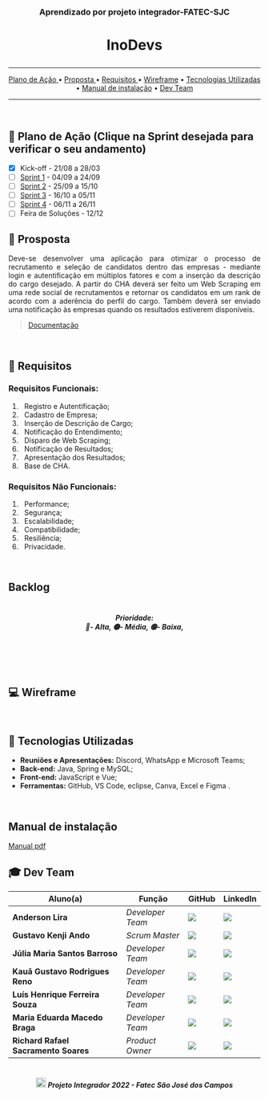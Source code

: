 ### <p align="center">Aprendizado por projeto integrador-FATEC-SJC </center>

# <p align="center"> InoDevs </center> 
<hr>

<p align="center">
  <a href ="#calendar-plano-de-ação-clique-na-sprint-desejada-para-verificar-o-seu-andamento"> Plano de Ação </a>  • 
  <a href ="#dart-prosposta">  Proposta </a>  • 
  <a href ="#pushpin-requisitos"> Requisitos </a>  • 
  <a href ="#computer-wireframe"> Wireframe</a>  • 
  <a href ="#rocket-tecnologias-utilizadas">  Tecnologias Utilizadas </a>  • 
   <a href ="#manual-de-instalação"> Manual de instalação</a> • 
  <a href ="#mortar_board-dev-team"> Dev Team </a> 

</p>
<hr>
<br>

## :calendar: Plano de Ação (Clique na Sprint desejada para verificar o seu andamento) 

* [x] Kick-off - 21/08 a 28/03 
* [ ] [Sprint 1](https://github.com/NewInoDevs/NewInoDevs/blob/1º-Sprint/README.md) - 04/09 a 24/09 
* [ ] [Sprint 2](https://github.com/NewInoDevs/NewInoDevs/blob/2ºSprint/README.md) - 25/09 a 15/10 
* [ ] [Sprint 3](https://github.com/NewInoDevs/NewInoDevs/tree/3ºSprint) - 16/10 a 05/11 
* [ ] [Sprint 4](https://github.com/NewInoDevs/NewInoDevs/tree/3ºSprint) - 06/11 a 26/11 
* [ ] Feira de Soluções - 12/12 

## :dart: Prosposta

<p align='justify'> Deve-se desenvolver uma aplicação para otimizar o processo de recrutamento e seleção de candidatos dentro das empresas - mediante login e autentificação em múltiplos fatores e com a inserção da descrição do cargo desejado. A partir do CHA deverá ser feito um Web Scraping em uma rede social de recrutamentos e retornar os candidatos em um rank de acordo com a aderência do perfil do cargo. Também deverá ser enviado uma notificação às empresas quando os resultados estiverem disponíveis.


> [Documentação](https://github.com/NewInoDevs/NewInoDevs/blob/3ºSprint/Documentação/doc3.pdf)
<br>

## :pushpin: Requisitos

### Requisitos Funcionais:
1. &nbsp; Registro e Autentificação; 
2. &nbsp; Cadastro de Empresa;
3. &nbsp; Inserção de Descrição de Cargo;
4. &nbsp; Notificação do Entendimento;
5. &nbsp; Disparo de Web Scraping;
6. &nbsp; Notificação de Resultados;
7. &nbsp; Apresentação dos Resultados;
8. &nbsp; Base de CHA. <br>


### Requisitos Não Funcionais:
1. &nbsp; Performance;
2. &nbsp; Segurança;
3. &nbsp; Escalabilidade;
4. &nbsp; Compatibilidade;
5. &nbsp; Resiliência;
6. &nbsp; Privacidade.
<br>
 


## Backlog

<h1 align="center">
<!-- <img src = "https://github.com/NewInoDevs/NewInoDevs/blob/3ºSprint/Artefatos/Backlog3.png" width="80%"> -->
</h1>

<h5 align="center">Prioridade:<br>
🔴- Alta,
🟡- Média,
🟢- Baixa,
<br></h5>

<h1 align="center">
<!-- <img src = "https://github.com/NewInoDevs/NewInoDevs/blob/3ºSprint/Artefatos/TimeLine.png" width="80%"> -->
</h1>
<br>

<br>

## :computer: Wireframe

<!-- Acesse o link para visualizar:
> * [No Figma.](https://www.figma.com/file/J7tcAZx38a8CymG7RXSG7J/Untitled?node-id=0%3A1)
> * [Imagens na documentação.](https://github.com/NewInoDevs/NewInoDevs/blob/3ºSprint/Documentação/doc3.pdf) -->
  
  <br>
     
## :rocket: Tecnologias Utilizadas

* **Reuniões e Apresentações:** Discord, WhatsApp e Microsoft Teams;
* **Back-end:** Java, Spring e MySQL;
* **Front-end:**  JavaScript e Vue;
* **Ferramentas:** GitHub, VS Code, eclipse, Canva, Excel e Figma .
<br>
  
<!--## :gear: Execução 
<h1 align="center"><img src = " " width="100%" height="580px"></h1>
<br>-->

 ## Manual de instalação

[Manual pdf](https://github.com/NewInoDevs/NewInoDevs/blob/3ºSprint/Manual-Instalacao.pdf)
<br>


## :mortar_board: Dev Team

| Aluno(a)         | Função           | GitHub                                                         | LinkedIn                                              |
| ---------------- | ---------------- | -------------------------------------------------------------- | ----------------------------------------------------- |
|__Anderson Lira__  | *Developer Team* | [![](https://bit.ly/3f9Xo0P)](https://github.com/alira1984)  | [![](https://bit.ly/2P1ZogM)](https://www.linkedin.com/in/anderson-lira-ads) |
|__Gustavo Kenji Ando__  | *Scrum Master* | [![](https://bit.ly/3f9Xo0P)](https://github.com/GustavoAndo)  | [![](https://bit.ly/2P1ZogM)](https://www.linkedin.com/in/gustavo-ando-054414209/) |
|__Júlia Maria Santos Barroso__  | *Developer Team* | [![](https://bit.ly/3f9Xo0P)](https://github.com/jumajubs)  | [![](https://bit.ly/2P1ZogM)](https://www.linkedin.com/in/j%C3%BAlia-maria-santos-850739188/) |
|__Kauã Gustavo Rodrigues Reno__  |  *Developer Team* | [![](https://bit.ly/3f9Xo0P)](https://github.com/Kaua-Reno)  | [![](https://bit.ly/2P1ZogM)](https://www.linkedin.com/in/kau%C3%A3-gustavo-r-reno-6a3142205/) |
|__Luís Henrique Ferreira Souza__  | *Developer Team*  | [![](https://bit.ly/3f9Xo0P)](https://github.com/Luisttine)  | [![](https://bit.ly/2P1ZogM)](https://www.linkedin.com/in/lu%C3%ADs-souza/) |
|__Maria Eduarda Macedo Braga__  | *Developer Team* | [![](https://bit.ly/3f9Xo0P)](https://github.com/madu-braga)  | [![](https://bit.ly/2P1ZogM)](https://www.linkedin.com/in/maria-eduarda-macedo-braga-4663bb208/) |
|__Richard Rafael Sacramento Soares__  | *Product Owner* | [![](https://bit.ly/3f9Xo0P)](https://github.com/Richardrafael)  | [![](https://bit.ly/2P1ZogM)](https://www.linkedin.com/in/richardsoaress) |




<h1 align="center"></h1>

##### <p align="center"><img src="https://cdn.discordapp.com/attachments/826526043917647912/883363052425195560/faTec.png" width="20" height="20" /> Projeto Integrador 2022 - Fatec São José dos Campos </center>
